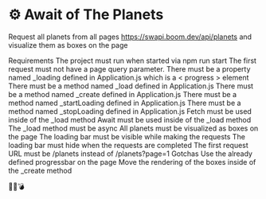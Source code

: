 # ⚙ Await of The Planets
Request all planets from all pages https://swapi.boom.dev/api/planets and visualize them as boxes on the page

Requirements
The project must run when started via npm run start
The first request must not have a page query parameter.
There must be a property named _loading defined in Application.js which is a < progress > element
There must be a method named _load defined in Application.js
There must be a method named _create defined in Application.js
There must be a method named _startLoading defined in Application.js
There must be a method named _stopLoading defined in Application.js
Fetch must be used inside of the _load method
Await must be used inside of the _load method
The _load method must be async
All planets must be visualized as boxes on the page
The loading bar must be visible while making the requests
The loading bar must hide when the requests are completed
The first request URL must be /planets instead of /planets?page=1
Gotchas
Use the already defined progressbar on the page
Move the rendering of the boxes inside of the _create method

🤯💥💣
